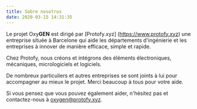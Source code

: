 ```yaml
---
title: Sobre nosotros
date: 2020-03-15 14:31:35
---
```

Le projet Oxy**GEN** est dirigé par [Protofy.xyz] (https://www.protofy.xyz) une entreprise située à Barcelone qui aide les départements d'ingénierie et les entreprises à innover de manière efficace, simple et rapide.

Chez Protofy, nous créons et intégrons des éléments électroniques, mécaniques, micrologiciels et logiciels.

De nombreux particuliers et autres entreprises se sont joints à lui pour accompagner au mieux le projet. Merci beaucoup à tous pour votre aide.

Si vous pensez que vous pouvez également aider, n'hésitez pas et contactez-nous à oxygen@protofy.xyz. 

